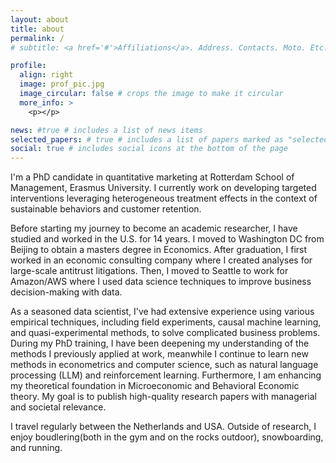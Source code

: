 ```yaml
---
layout: about
title: about
permalink: /
# subtitle: <a href='#'>Affiliations</a>. Address. Contacts. Moto. Etc.

profile:
  align: right
  image: prof_pic.jpg
  image_circular: false # crops the image to make it circular
  more_info: >
    <p></p>

news: #true # includes a list of news items
selected_papers: # true # includes a list of papers marked as "selected={true}"
social: true # includes social icons at the bottom of the page
---
```


I'm a PhD candidate in quantitative marketing at Rotterdam School of Management, Erasmus University. I currently work on developing targeted interventions leveraging heterogeneous treatment effects in the context of sustainable behaviors and customer retention. 

Before starting my journey to become an academic researcher, I have studied and worked in the U.S. for 14 years. I moved to Washington DC from Beijing to obtain a masters degree in Economics. After graduation, I first worked in an economic consulting company where I created analyses for large-scale antitrust litigations. Then, I moved to Seattle to work for Amazon/AWS where I used data science techniques to improve business decision-making with data. 

As a seasoned data scientist, I've had extensive experience using various empirical techniques, including field experiments, causal machine learning, and quasi-experimental methods, to solve complicated business problems. During my PhD training, I have been deepening my understanding of the methods I previously applied at work, meanwhile I continue to learn new methods in econometrics and computer science, such as natural language processing (LLM) and reinforcement learning. Furthermore, I am enhancing my theoretical foundation in Microeconomic and Behavioral Economic theory. My goal is to publish high-quality research papers with managerial and societal relevance. 

I travel regularly between the Netherlands and USA. Outside of research, I enjoy boudlering(both in the gym and on the rocks outdoor), snowboarding, and running. 
